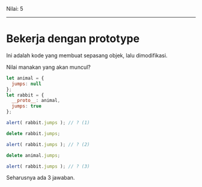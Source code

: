 Nilai: 5

---

# Bekerja dengan prototype

Ini adalah kode yang membuat sepasang objek, lalu dimodifikasi.

Nilai manakan yang akan muncul?

```js
let animal = {
  jumps: null
};
let rabbit = {
  __proto__: animal,
  jumps: true
};

alert( rabbit.jumps ); // ? (1)

delete rabbit.jumps;

alert( rabbit.jumps ); // ? (2)

delete animal.jumps;

alert( rabbit.jumps ); // ? (3)
```

Seharusnya ada 3 jawaban.
